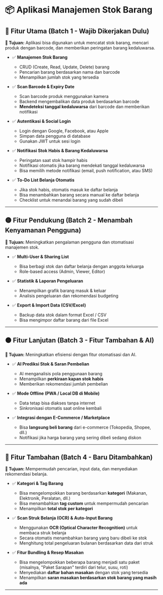 # 📦 Aplikasi Manajemen Stok Barang

## 📌 Fitur Utama (Batch 1 - Wajib Dikerjakan Dulu)
**🔹 Tujuan:** Aplikasi bisa digunakan untuk mencatat stok barang, mencari produk dengan barcode, dan memberikan peringatan barang kedaluwarsa.

- ✅ **Manajemen Stok Barang**
  - CRUD (Create, Read, Update, Delete) barang
  - Pencarian barang berdasarkan nama dan barcode
  - Menampilkan jumlah stok yang tersedia

- ✅ **Scan Barcode & Expiry Date**
  - Scan barcode produk menggunakan kamera
  - Backend mengembalikan data produk berdasarkan barcode
  - **Mendeteksi tanggal kedaluwarsa** dari barcode dan memberikan notifikasi

- ✅ **Autentikasi & Social Login**
  - Login dengan Google, Facebook, atau Apple
  - Simpan data pengguna di database
  - Gunakan JWT untuk sesi login

- ✅ **Notifikasi Stok Habis & Barang Kedaluwarsa**
  - Peringatan saat stok hampir habis
  - Notifikasi otomatis jika barang mendekati tanggal kedaluwarsa
  - Bisa memilih metode notifikasi (email, push notification, atau SMS)

- ✅ **To-Do List Belanja Otomatis**
  - Jika stok habis, otomatis masuk ke daftar belanja
  - Bisa menambahkan barang secara manual ke daftar belanja
  - Checklist untuk menandai barang yang sudah dibeli

---

## 🟡 Fitur Pendukung (Batch 2 - Menambah Kenyamanan Pengguna)
**🔹 Tujuan:** Meningkatkan pengalaman pengguna dan otomatisasi manajemen stok.

- ✅ **Multi-User & Sharing List**
  - Bisa berbagi stok dan daftar belanja dengan anggota keluarga
  - Role-based access (Admin, Viewer, Editor)

- ✅ **Statistik & Laporan Pengeluaran**
  - Menampilkan grafik barang masuk & keluar
  - Analisis pengeluaran dan rekomendasi budgeting

- ✅ **Export & Import Data (CSV/Excel)**
  - Backup data stok dalam format Excel / CSV
  - Bisa mengimpor daftar barang dari file Excel

---

## 🟠 Fitur Lanjutan (Batch 3 - Fitur Tambahan & AI)
**🔹 Tujuan:** Meningkatkan efisiensi dengan fitur otomatisasi dan AI.

- ✅ **AI Prediksi Stok & Saran Pembelian**
  - AI menganalisis pola penggunaan barang
  - Menampilkan **perkiraan kapan stok habis**
  - Memberikan rekomendasi jumlah pembelian

- ✅ **Mode Offline (PWA / Local DB di Mobile)**
  - Data tetap bisa diakses tanpa internet
  - Sinkronisasi otomatis saat online kembali

- ✅ **Integrasi dengan E-Commerce / Marketplace**
  - Bisa **langsung beli barang** dari e-commerce (Tokopedia, Shopee, dll.)
  - Notifikasi jika harga barang yang sering dibeli sedang diskon

---

## 🔵 Fitur Tambahan (Batch 4 - Baru Ditambahkan)
**🔹 Tujuan:** Mempermudah pencarian, input data, dan menyediakan rekomendasi belanja.

- ✅ **Kategori & Tag Barang**  
  - Bisa mengelompokkan barang berdasarkan **kategori** (Makanan, Elektronik, Peralatan, dll.)  
  - Bisa menambahkan **tag custom** untuk mempermudah pencarian  
  - Menampilkan **total stok per kategori**  

- ✅ **Scan Struk Belanja (OCR) & Auto-Input Barang**  
  - Menggunakan **OCR (Optical Character Recognition)** untuk membaca struk belanja  
  - Secara otomatis menambahkan barang yang baru dibeli ke stok  
  - Menghitung total pengeluaran bulanan berdasarkan data dari struk  

- ✅ **Fitur Bundling & Resep Masakan**  
  - Bisa mengelompokkan beberapa barang menjadi satu paket (misalnya, "Paket Sarapan" terdiri dari telur, susu, roti)  
  - Menyediakan **daftar bahan masakan** dengan stok yang tersedia  
  - Menampilkan **saran masakan berdasarkan stok barang yang masih ada**  

---